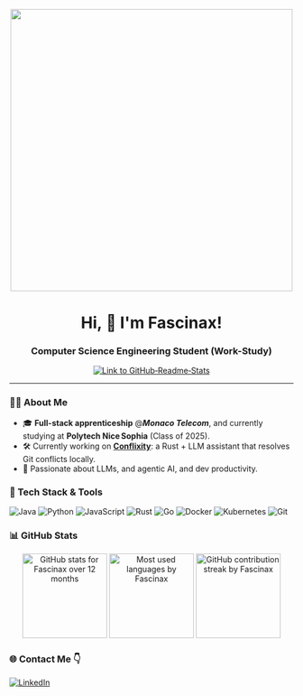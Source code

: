 <!-- GitHub Profile README for Fascinax -->
<!-- Custom banner (replace the URL with your own image or GIF) -->
<p align="center">
  <img src="https://user-images.githubusercontent.com/74038190/212750155-3ceddfbd-19d3-40a3-87af-8d329c8323c4.gif" width="500">
</p>

<h1 align="center">Hi,&nbsp;👋&nbsp;I'm Fascinax!</h1>
<h3 align="center">Computer Science Engineering Student (Work-Study)</h3>

<p align="center">
  <!-- GitHub Stats badge toggle link -->
  <a href="https://github.com/anuraghazra/github-readme-stats">
    <img src="https://img.shields.io/badge/GitHub%20Stats-Enabled-success?logo=github" alt="Link to GitHub‑Readme‑Stats"/>
  </a>
</p>

---

### 🧑‍💻 About Me
<!-- Start About -->
- 🎓 **Full-stack apprenticeship** @**<em>Monaco Telecom</em>**, and currently studying at **Polytech Nice Sophia** (Class of 2025).
- 🛠️ Currently working on **[Conflixity](https://github.com/Fascinax/Conflixity)**: a Rust + LLM assistant that resolves Git conflicts locally.
- 🤖 Passionate about LLMs, and agentic AI, and dev productivity.
<!-- End About -->

### 🔧 Tech Stack & Tools

![Java](https://img.shields.io/badge/-Java-007396?style=flat-square&logo=java&logoColor=white)
![Python](https://img.shields.io/badge/-Python-3776AB?style=flat-square&logo=python&logoColor=white)
![JavaScript](https://img.shields.io/badge/-JavaScript-F7DF1E?style=flat-square&logo=javascript&logoColor=black)
![Rust](https://img.shields.io/badge/-Rust-000000?style=flat-square&logo=rust&logoColor=white)
![Go](https://img.shields.io/badge/-Go-00ADD8?style=flat-square&logo=go&logoColor=white)
![Docker](https://img.shields.io/badge/-Docker-2496ED?style=flat-square&logo=docker&logoColor=white)
![Kubernetes](https://img.shields.io/badge/-Kubernetes-326CE5?style=flat-square&logo=kubernetes&logoColor=white)
![Git](https://img.shields.io/badge/-Git-F05032?style=flat-square&logo=git&logoColor=white)

### 📊 GitHub Stats
<div align="center">
  <img height="150" src="https://github-readme-stats.vercel.app/api?username=Fascinax&show_icons=true&theme=default&hide_border=true" alt="GitHub stats for Fascinax over 12 months"/>
  <img height="150" src="https://github-readme-stats.vercel.app/api/top-langs/?username=Fascinax&layout=compact&hide_border=true&langs_count=10" alt="Most used languages by Fascinax"/>
  <img height="150" src="https://github-readme-streak-stats.herokuapp.com?user=Fascinax&hide_border=true" alt="GitHub contribution streak by Fascinax"/>
</div>

### 🌐 Contact Me 👇
[![LinkedIn](https://img.shields.io/badge/-LinkedIn-0077B5?style=flat-square&logo=linkedin&logoColor=white)](https://www.linkedin.com/in/océan-raza/)

<!--
⚠️ NOTE:
This special repository **Fascinax/Fascinax** generates your GitHub profile README.
Customize fields like [Your Company], [Your School], links, badge colors, etc.

💡 Tips:
- Add a banner or animated GIF at the top for more personality.
- Use GitHub Actions to auto-update stats and blog posts.
- Avoid overcrowding the page – check performance impact.
-->
